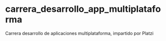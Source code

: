 # carrera_desarrollo_app_multiplataforma
Carrera desarrollo de aplicaciones multiplataforma, impartido por Platzi
